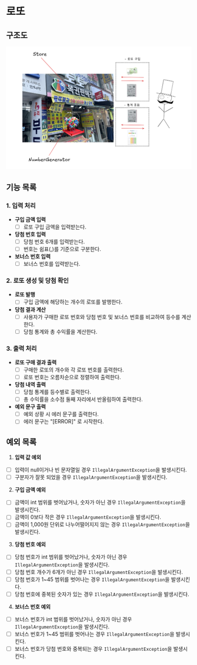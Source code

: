 # 로또

## 구조도

![structure.png](structure.png)

## 기능 목록

### 1. 입력 처리

- **구입 금액 입력**
    - [ ] 로또 구입 금액을 입력받는다.

- **당첨 번호 입력**
    - [ ] 당첨 번호 6개를 입력받는다.
    - [ ] 번호는 쉼표(,)를 기준으로 구분한다.

- **보너스 번호 입력**
    - [ ] 보너스 번호를 입력받는다.

### 2. 로또 생성 및 당첨 확인

- **로또 발행**
    - [ ] 구입 금액에 해당하는 개수의 로또를 발행한다.

- **당첨 결과 계산**
    - [ ] 사용자가 구매한 로또 번호와 당첨 번호 및 보너스 번호를 비교하여 등수를 계산한다.
    - [ ] 당첨 통계와 총 수익률을 계산한다.

### 3. 출력 처리

- **로또 구매 결과 출력**
    - [ ] 구매한 로또의 개수와 각 로또 번호를 출력한다.
    - [ ] 로또 번호는 오름차순으로 정렬하여 출력한다.

- **당첨 내역 출력**
    - [ ] 당첨 통계를 등수별로 출력한다.
    - [ ] 총 수익률을 소수점 둘째 자리에서 반올림하여 출력한다.

- **예외 문구 출력**
    - [ ] 예외 상황 시 에러 문구를 출력한다.
    - [ ] 에러 문구는 "[ERROR]" 로 시작한다.

## 예외 목록

1. **입력 값 예외**

- [ ] 입력이 null이거나 빈 문자열일 경우 `IllegalArgumentException`을 발생시킨다.
- [ ] 구분자가 잘못 되었을 경우 `IllegalArgumentException`을 발생시킨다.

2. **구입 금액 예외**

- [ ] 금액이 int 범위를 벗어났거나, 숫자가 아닌 경우 `IllegalArgumentException`을 발생시킨다.
- [ ] 금액이 0보다 작은 경우 `IllegalArgumentException`을 발생시킨다.
- [ ] 금액이 1,000원 단위로 나누어떨어지지 않는 경우 `IllegalArgumentException`을 발생시킨다.

3. **당첨 번호 예외**

- [ ] 당첨 번호가 int 범위를 벗어났거나, 숫자가 아닌 경우 `IllegalArgumentException`을 발생시킨다.
- [ ] 당첨 번호 개수가 6개가 아닌 경우 `IllegalArgumentException`을 발생시킨다.
- [ ] 당첨 번호가 1~45 범위를 벗어나는 경우 `IllegalArgumentException`을 발생시킨다.
- [ ] 당첨 번호에 중복된 숫자가 있는 경우 `IllegalArgumentException`을 발생시킨다.

4. **보너스 번호 예외**

- [ ] 보너스 번호가 int 범위를 벗어났거나, 숫자가 아닌 경우 `IllegalArgumentException`을 발생시킨다.
- [ ] 보너스 번호가 1~45 범위를 벗어나는 경우 `IllegalArgumentException`을 발생시킨다.
- [ ] 보너스 번호가 당첨 번호와 중복되는 경우 `IllegalArgumentException`을 발생시킨다.
